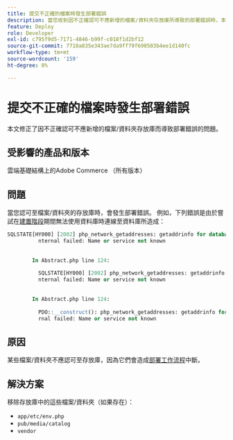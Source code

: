 ```yaml
---
title: 提交不正確的檔案時發生部署錯誤
description: 當您收到因不正確認可不應新增的檔案/資料夾存放庫所導致的部署錯誤時，本文提供此問題的解決方案。
feature: Deploy
role: Developer
exl-id: c795f9d5-7171-4846-b99f-c018f1d2bf12
source-git-commit: 7718a835e343ae7da9ff79f690503b4ee1d140fc
workflow-type: tm+mt
source-wordcount: '159'
ht-degree: 0%

---
```


# 提交不正確的檔案時發生部署錯誤

本文修正了因不正確認可不應新增的檔案/資料夾存放庫而導致部署錯誤的問題。

## 受影響的產品和版本

雲端基礎結構上的Adobe Commerce （所有版本）

## 問題

當您認可至檔案/資料夾的存放庫時，會發生部署錯誤。 例如，下列錯誤是由於嘗試在[建置階段](https://experienceleague.adobe.com/docs/commerce-cloud-service/user-guide/develop/deploy/process.html?lang=zh-Hant#build-phase)期間無法使用資料庫時連線至資料庫所造成：

```SQL
SQLSTATE[HY000] [2002] php_network_getaddresses: getaddrinfo for database.i  
          nternal failed: Name or service not known                                    
                                                                                       
        
        In Abstract.php line 124:
                                                                                       
          SQLSTATE[HY000] [2002] php_network_getaddresses: getaddrinfo for database.i  
          nternal failed: Name or service not known                                    
                                                                                       
        
        In Abstract.php line 124:
                                                                                       
          PDO::__construct(): php_network_getaddresses: getaddrinfo for database.inte  
          rnal failed: Name or service not known       
```

## 原因

某些檔案/資料夾不應認可至存放庫，因為它們會造成[部署工作流程](https://experienceleague.adobe.com/docs/commerce-cloud-service/user-guide/develop/deploy/process.html?lang=zh-Hant)中斷。

## 解決方案

移除存放庫中的這些檔案/資料夾（如果存在）：

* `app/etc/env.php`
* `pub/media/catalog`
* `vendor`
